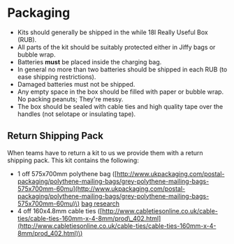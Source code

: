# Packaging

* Kits should generally be shipped in the while 18l Really Useful Box \(RUB\).
* All parts of the kit should be suitably protected either in Jiffy bags or bubble wrap.
* Batteries **must** be placed inside the charging bag.
* In general no more than two batteries should be shipped in each RUB \(to ease shipping restrictions\).
* Damaged batteries must not be shipped.
* Any empty space in the box should be filled with paper or bubble wrap. No packing peanuts; They're messy.
* The box should be sealed with cable ties and high quality tape over the handles \(not selotape or insulating tape\).

## Return Shipping Pack

When teams have to return a kit to us we provide them with a return shipping pack. This kit contains the following:

* 1 off 575x700mm polythene bag \([http://www.ukpackaging.com/postal-packaging/polythene-mailing-bags/grey-polythene-mailing-bags-575x700mm-60mu](http://www.ukpackaging.com/postal-packaging/polythene-mailing-bags/grey-polythene-mailing-bags-575x700mm-60mu)\) [bag research](return_shipping_bag_research)
* 4 off 160x4.8mm cable ties \([http://www.cabletiesonline.co.uk/cable-ties/cable-ties-160mm-x-4-8mm/prod\_402.html](http://www.cabletiesonline.co.uk/cable-ties/cable-ties-160mm-x-4-8mm/prod_402.html)\)



